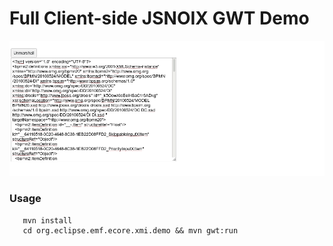 # Full Client-side JSNOIX GWT Demo


 ![screen](imgs/screen.gif)

### Usage
 
```
   mvn install
   cd org.eclipse.emf.ecore.xmi.demo && mvn gwt:run
```
